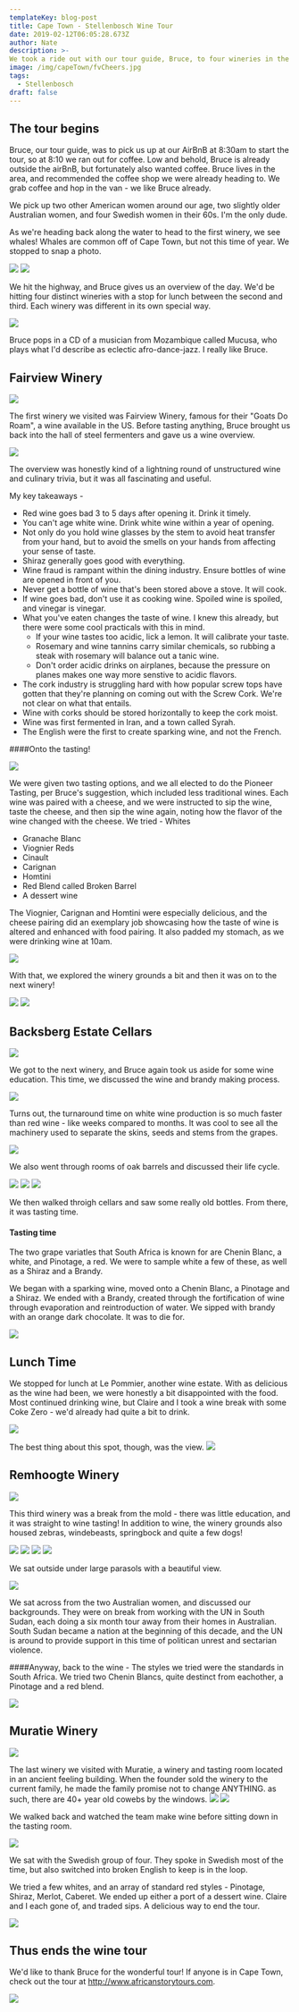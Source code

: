 ```yaml
---
templateKey: blog-post
title: Cape Town - Stellenbosch Wine Tour
date: 2019-02-12T06:05:28.673Z
author: Nate
description: >-
We took a ride out with our tour guide, Bruce, to four wineries in the Paarl, Franschhoek and Stellenbosch regions. We drank a lot, and learned even more. 
image: /img/capeTown/fvCheers.jpg
tags:
  - Stellenbosch
draft: false
---
```


## The tour begins 

Bruce, our tour guide, was to pick us up at our AirBnB at 8:30am to start the tour, so at 8:10 we ran out for coffee. Low and behold, Bruce is already outside the airBnB, but fortunately also wanted coffee. Bruce lives in the area, and recommended the coffee shop we were already heading to. We grab coffee and hop in the van - we like Bruce already. 

We pick up two other American women around our age, two slightly older Australian women, and four Swedish women in their 60s. I'm the only dude. 

As we're heading back along the water to head to the first winery, we see whales! Whales are common off of Cape Town, but not this time of year. We stopped to snap a photo. 

![](/img/capeTown/whaleTail.jpg)
![](/img/capeTown/whaleTail2.jpg)

We hit the highway, and Bruce gives us an overview of the day. We'd be hitting four distinct wineries with a stop for lunch between the second and third. Each winery was different in its own special way. 

![](/img/capeTown/driveOut.jpg)

Bruce pops in a CD of a musician from Mozambique called Mucusa, who plays what I'd describe as eclectic afro-dance-jazz. I really like Bruce. 

## Fairview Winery 

![](/img/capeTown/fairviewCrest.jpg)

The first winery we visited was Fairview Winery, famous for their "Goats Do Roam", a wine available in the US. Before tasting anything, Bruce brought us back into the hall of steel fermenters and gave us a wine overview.

![](/img/capeTown/fvBruceIntro.jpg)

 The overview was honestly kind of a lightning round of unstructured wine and culinary trivia, but it was all fascinating and useful. 

My key takeaways - 
* Red wine goes bad 3 to 5 days after opening it. Drink it timely.
* You can't age white wine. Drink white wine within a year of opening. 
* Not only do you hold wine glasses by the stem to avoid heat transfer from your hand, but to avoid the smells on your hands from affecting your sense of taste. 
* Shiraz generally goes good with everything. 
* Wine fraud is rampant within the dining industry. Ensure bottles of wine are opened in front of you.
* Never get a bottle of wine that's been stored above a stove. It will cook. 
* If wine goes bad, don't use it as cooking wine. Spoiled wine is spoiled, and vinegar is vinegar. 
* What you've eaten changes the taste of wine. I knew this already, but there were some cool practicals with this in mind. 
    * If your wine tastes too acidic, lick a lemon. It will calibrate your taste. 
    * Rosemary and wine tannins carry similar chemicals, so rubbing a steak with rosemary will balance out a tanic wine.
    * Don't order acidic drinks on airplanes, because the pressure on planes makes one way more senstive to acidic flavors. 
* The cork industry is struggling hard with how popular screw tops have gotten that they're planning on coming out with the Screw Cork. We're not clear on what that entails. 
* Wine with corks should be stored horizontally to keep the cork moist. 
* Wine was first fermented in Iran, and a town called Syrah. 
* The English were the first to create sparking wine, and not the French. 

####Onto the tasting! 

![](/img/capeTown/fvMenuAndWine.jpg)

We were given two tasting options, and we all elected to do the Pioneer Tasting, per Bruce's suggestion, which included less traditional wines. Each wine was paired with a cheese, and we were instructed to sip the wine, taste the cheese, and then sip the wine again, noting how the flavor of the wine changed with the cheese. 
We tried - 
Whites
* Granache Blanc 
* Viognier 
Reds
* Cinault
* Carignan
* Homtini
* Red Blend called Broken Barrel 
* A dessert wine

The Viognier, Carignan and Homtini were especially delicious, and the cheese pairing did an exemplary job showcasing how the taste of wine is altered and enhanced with food pairing. It also padded my stomach, as we were drinking wine at 10am. 

![](/img/capeTown/fvCheers.jpg)

With that, we explored the winery grounds a bit and then it was on to the next winery!

![](/img/capeTown/fvFullFat.jpg)
![](/img/capeTown/fvGrounds.jpg)

## Backsberg Estate Cellars

![](/img/capeTown/bbSign.jpg)

We got to the next winery, and Bruce again took us aside for some wine education. This time, we discussed the wine and brandy making process. 

![](/img/capeTown/bbBruceBrandy.jpg)

Turns out, the turnaround time on white wine production is so much faster than red wine - like weeks compared to months. It was cool to see all the machinery used to separate the skins, seeds and stems from the grapes.

![](/img/capeTown/bbFermenters.jpg)

We also went through rooms of oak barrels and discussed their life cycle. 

![](/img/capeTown/bbBruceOak.jpg)
![](/img/capeTown/bbBarrelsAndLogo.jpg)
![](/img/capeTown/bbBabesAndWine.jpg)


We then walked throigh cellars and saw some really old bottles. From there, it was tasting time. 


#### Tasting time
The two grape variatles that South Africa is known for are Chenin Blanc, a white, and Pinotage, a red. We were to sample white a few of these, as well as a Shiraz and a Brandy. 

We began with a sparking wine, moved onto a Chenin Blanc, a Pinotage and a Shiraz. We ended with a Brandy, created through the fortification of wine through evaporation and reintroduction of water. We sipped with brandy with an orange dark chocolate. It was to die for. 

![](/img/capeTown/bbBrandy.jpg)

## Lunch Time
We stopped for lunch at Le Pommier, another wine estate. With as delicious as the wine had been, we were honestly a bit disappointed with the food. Most continued drinking wine, but Claire and I took a wine break with some Coke Zero - we'd already had quite a bit to drink. 

![](/img/capeTown/lunchLePommier.jpg)

The best thing about this spot, though, was the view. 
![](/img/capeTown/lunchView.jpg)

## Remhoogte Winery


![](/img/capeTown/RHLabels.jpg)

This third winery was a break from the mold - there was little education, and it was straight to wine tasting! In addition to wine, the winery grounds also housed zebras, windebeasts, springbock and quite a few dogs!


![](/img/capeTown/rhSigns.jpg)
![](/img/capeTown/rhWildebeast.jpg)
![](/img/capeTown/rhZebras.jpg)
![](/img/capeTown/rhDog.jpg)



We sat outside under large parasols with a beautiful view.

![](/img/capeTown/rhView.jpg)

We sat across from the two Australian women, and discussed our backgrounds. They were on break from working with the UN in South Sudan, each doing a six month tour away from their homes in Australian. South Sudan became a nation at the beginning of this decade, and the UN is around to provide support in this time of politican unrest and sectarian violence. 

####Anyway, back to the wine - 
The styles we tried were the standards in South Africa. We tried two Chenin Blancs, quite destinct from eachother, a Pinotage and a red blend. 

![](/img/capeTown/rhWineglass.jpg)

## Muratie Winery


![](/img/capeTown/muratieSign.jpg)

The last winery we visited with Muratie, a winery and tasting room located in an ancient feeling building. When the founder sold the winery to the current family, he made the family promise not to change ANYTHING. as such, there are 40+ year old cowebs by the windows. 
![](/img/capeTown/muratieBarrels.jpg)
![](/img/capeTown/muratieStainGlass.jpg)

We walked back and watched the team make wine before sitting down in the tasting room. 

![](/img/capeTown/muratieWineMaking.jpg)


We sat with the Swedish group of four. They spoke in Swedish most of the time, but also switched into broken English to keep is in the loop. 

We tried a few whites, and an array of standard red styles - Pinotage, Shiraz, Merlot, Caberet. We ended up either a port of a dessert wine. Claire and I each gone of, and traded sips. A delicious way to end the tour. 

![](/img/capeTown/muratieCheers.jpg)

## Thus ends the wine tour
We'd like to thank Bruce for the wonderful tour! 
If anyone is in Cape Town, check out the tour at http://www.africanstorytours.com.

![](/img/capeTown/busAndAussies.jpg)


